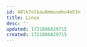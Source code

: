```yaml
---
id: 48lk7olbau8mmusmhu4m53n
title: Linux
desc: ''
updated: 1721886829715
created: 1721886829715
---
```

